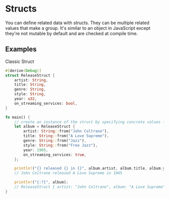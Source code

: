 # Structs

You can define related data with structs. They can be multiple related values that make a group. It's similar to an object in JavaScript except they're not mutable by default and are checked at compile time.

## Examples

Classic Struct

```rust
#[derive(Debug)]
struct ReleaseStruct {
    artist: String,
    title: String,
    genre: String,
    style: String,
    year: u32,
    on_streaming_services: bool,
}

fn main() {
    // create an instance of the struct by specifying concrete values for each of the fields
    let album = ReleaseStruct {
        artist: String::from("John Coltrane"),
        title: String::from("A Love Supreme"),
        genre: String::from("Jazz"),
        style: String::from("Free Jazz"),
        year: 1965,
        on_streaming_services: true,
    };

    println!("{} released {} in {}", album.artist, album.title, album.year);
    // John Coltrane released A Love Supreme in 1965

    println!("{:?}", album);
    // ReleaseStruct { artist: "John Coltrane", album: "A Love Supreme", genre: "Jazz", style: "Free Jazz", year: 1965, on_streaming_services: true }
}
```
